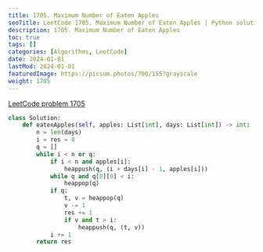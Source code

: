 ```yaml
---
title: 1705. Maximum Number of Eaten Apples
seoTitle: LeetCode 1705. Maximum Number of Eaten Apples | Python solution and explanation
description: 1705. Maximum Number of Eaten Apples
toc: true
tags: []
categories: [Algorithms, LeetCode]
date: 2024-01-01
lastMod: 2024-01-01
featuredImage: https://picsum.photos/700/155?grayscale
weight: 1705
---
```


[LeetCode problem 1705](https://leetcode.com/problems/maximum-number-of-eaten-apples/)

```python
class Solution:
    def eatenApples(self, apples: List[int], days: List[int]) -> int:
        n = len(days)
        i = res = 0
        q = []
        while i < n or q:
            if i < n and apples[i]:
                heappush(q, (i + days[i] - 1, apples[i]))
            while q and q[0][0] < i:
                heappop(q)
            if q:
                t, v = heappop(q)
                v -= 1
                res += 1
                if v and t > i:
                    heappush(q, (t, v))
            i += 1
        return res

```
